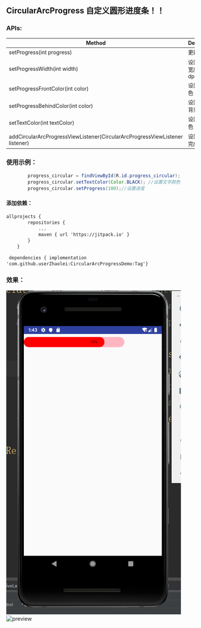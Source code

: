 ## CircularArcProgress 自定义圆形进度条！！

### APIs:
|Method|Description|
|------|-----------|
|setProgress(int progress)|更新进度|
|setProgressWidth(int width)|设置进度条宽度 (单位: dp)|
|setProgressFrontColor(int color)|设置进度颜色|
|setProgressBehindColor(int color)|设置进度条背景颜色|
|setTextColor(int textColor)|设置文字颜色|
|addCircularArcProgressViewListener(CircularArcProgressViewListener listener)|设置进度条完成监听|


### 使用示例：
```java
        progress_circular = findViewById(R.id.progress_circular);
        progress_circular.setTextColor(Color.BLACK); //设置文字颜色
        progress_circular.setProgress(100);//设置进度
```

#### 添加依赖：
```
allprojects {
    	repositories {
			...
			maven { url 'https://jitpack.io' }
		}
	}
```

```
 dependencies { implementation 'com.github.userZhaolei:CircularArcProgressDemo:Tag'}
```
### 效果：
![preview](https://github.com/userZhaolei/CircularArcProgressDemo/blob/master/image/image1.png) 
![preview](https://github.com/userZhaolei/CircularArcProgressDemo/blob/master/image/image2.png)
